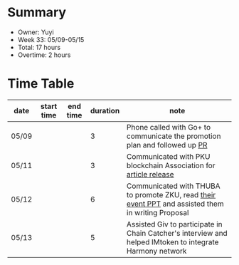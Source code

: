 # Summary
* Owner: Yuyi
* Week 33: 05/09-05/15
* Total: 17 hours
* Overtime: 2 hours

# Time Table
| date  | start time  | end time | duration  |  note |
|---|---|---|---|---|
| 05/09 |   |   | 3 | Phone called with Go+ to communicate the promotion plan and followed up [PR](https://twitter.com/GoplusSecurity/status/1529100322672500736)   |
| 05/11 |   |   | 3 |  Communicated with PKU blockchain Association for [article release](https://docs.google.com/document/d/1Ioo1-2L09a6YRRLnaQlinO9UsFF3TYEbrU-Z3l600ZU/edit) |
| 05/12 |   |   | 6 | Communicated with THUBA to promote ZKU, read [their event PPT](https://docs.google.com/presentation/d/1ARUcdG-v-jfDArn2-0MqNT5P8PX9sPFj_BjqcTT1ihg/edit?usp=sharing) and assisted them in writing Proposal  |
| 05/13 |   |   | 5 | Assisted Giv to participate in Chain Catcher's interview and helped IMtoken to integrate Harmony network  |
